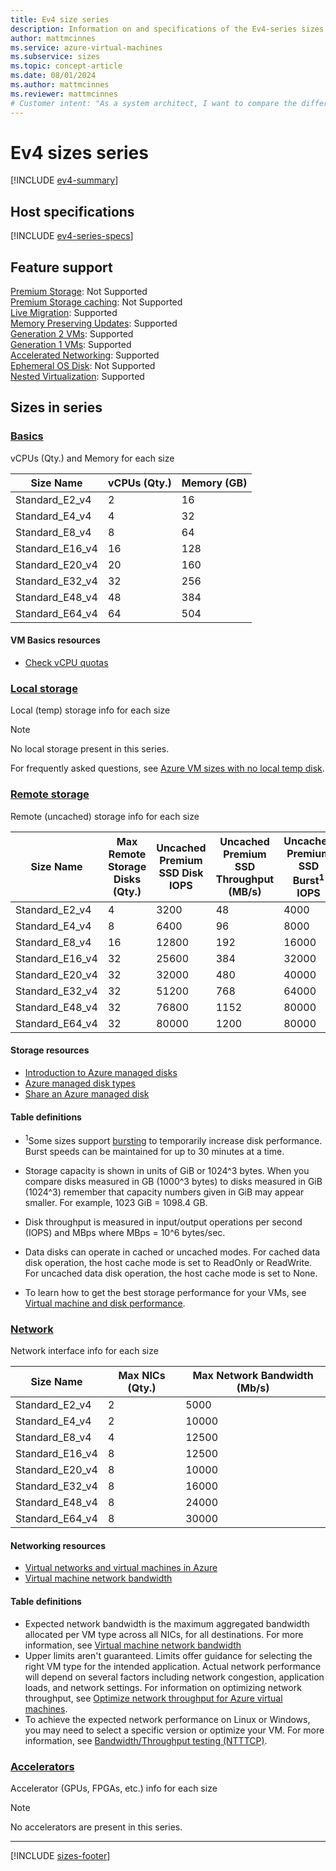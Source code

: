 ```yaml
---
title: Ev4 size series
description: Information on and specifications of the Ev4-series sizes
author: mattmcinnes
ms.service: azure-virtual-machines
ms.subservice: sizes
ms.topic: concept-article
ms.date: 08/01/2024
ms.author: mattmcinnes
ms.reviewer: mattmcinnes
# Customer intent: "As a system architect, I want to compare the different sizes in the Ev4 series, so that I can select the appropriate virtual machine configuration based on CPU, memory, storage, and network requirements for my applications."
---
```


# Ev4 sizes series

[!INCLUDE [ev4-summary](./includes/ev4-series-summary.md)]

## Host specifications
[!INCLUDE [ev4-series-specs](./includes/ev4-series-specs.md)]

## Feature support
[Premium Storage](../../premium-storage-performance.md): Not Supported <br>[Premium Storage caching](../../premium-storage-performance.md): Not Supported <br>[Live Migration](../../maintenance-and-updates.md): Supported <br>[Memory Preserving Updates](../../maintenance-and-updates.md): Supported <br>[Generation 2 VMs](../../generation-2.md): Supported <br>[Generation 1 VMs](../../generation-2.md): Supported <br>[Accelerated Networking](/azure/virtual-network/create-vm-accelerated-networking-cli): Supported <br>[Ephemeral OS Disk](../../ephemeral-os-disks.md): Not Supported <br>[Nested Virtualization](/virtualization/hyper-v-on-windows/user-guide/nested-virtualization): Supported <br>

## Sizes in series

### [Basics](#tab/sizebasic)

vCPUs (Qty.) and Memory for each size

| Size Name | vCPUs (Qty.) | Memory (GB) |
| --- | --- | --- |
| Standard_E2_v4 | 2 | 16 |
| Standard_E4_v4 | 4 | 32 |
| Standard_E8_v4 | 8 | 64 |
| Standard_E16_v4 | 16 | 128 |
| Standard_E20_v4 | 20 | 160 |
| Standard_E32_v4 | 32 | 256 |
| Standard_E48_v4 | 48 | 384 |
| Standard_E64_v4 | 64 | 504 |

#### VM Basics resources
- [Check vCPU quotas](../../../virtual-machines/quotas.md)

### [Local storage](#tab/sizestoragelocal)

Local (temp) storage info for each size

> [!NOTE]
> No local storage present in this series.
>
> For frequently asked questions, see [Azure VM sizes with no local temp disk](../../azure-vms-no-temp-disk.yml).



### [Remote storage](#tab/sizestorageremote)

Remote (uncached) storage info for each size

| Size Name | Max Remote Storage Disks (Qty.) | Uncached Premium SSD Disk IOPS | Uncached Premium SSD Throughput (MB/s) | Uncached Premium SSD Burst<sup>1</sup> IOPS | Uncached Premium SSD Burst<sup>1</sup> Throughput (MB/s) |
| --- | --- | --- | --- | --- | --- |
| Standard_E2_v4 | 4 | 3200 | 48 | 4000 | 200 |
| Standard_E4_v4 | 8 | 6400 | 96 | 8000 | 200 |
| Standard_E8_v4 | 16 | 12800 | 192 | 16000 | 400 |
| Standard_E16_v4 | 32 | 25600 | 384 | 32000 | 800 |
| Standard_E20_v4 | 32 | 32000 | 480 | 40000 | 1000 |
| Standard_E32_v4 | 32 | 51200 | 768 | 64000 | 1600 |
| Standard_E48_v4 | 32 | 76800 | 1152 | 80000 | 2000 |
| Standard_E64_v4 | 32 | 80000 | 1200 | 80000 | 2000 |

#### Storage resources
- [Introduction to Azure managed disks](../../../virtual-machines/managed-disks-overview.md)
- [Azure managed disk types](../../../virtual-machines/disks-types.md)
- [Share an Azure managed disk](../../../virtual-machines/disks-shared.md)

#### Table definitions
- <sup>1</sup>Some sizes support [bursting](../../disk-bursting.md) to temporarily increase disk performance. Burst speeds can be maintained for up to 30 minutes at a time.

- Storage capacity is shown in units of GiB or 1024^3 bytes. When you compare disks measured in GB (1000^3 bytes) to disks measured in GiB (1024^3) remember that capacity numbers given in GiB may appear smaller. For example, 1023 GiB = 1098.4 GB.
- Disk throughput is measured in input/output operations per second (IOPS) and MBps where MBps = 10^6 bytes/sec.
- Data disks can operate in cached or uncached modes. For cached data disk operation, the host cache mode is set to ReadOnly or ReadWrite. For uncached data disk operation, the host cache mode is set to None.
- To learn how to get the best storage performance for your VMs, see [Virtual machine and disk performance](../../../virtual-machines/disks-performance.md).


### [Network](#tab/sizenetwork)

Network interface info for each size

| Size Name | Max NICs (Qty.) | Max Network Bandwidth (Mb/s) |
| --- | --- | --- |
| Standard_E2_v4 | 2 | 5000 |
| Standard_E4_v4 | 2 | 10000 |
| Standard_E8_v4 | 4 | 12500 |
| Standard_E16_v4 | 8 | 12500 |
| Standard_E20_v4 | 8 | 10000 |
| Standard_E32_v4 | 8 | 16000 |
| Standard_E48_v4 | 8 | 24000 |
| Standard_E64_v4 | 8 | 30000 |

#### Networking resources
- [Virtual networks and virtual machines in Azure](/azure/virtual-network/network-overview)
- [Virtual machine network bandwidth](/azure/virtual-network/virtual-machine-network-throughput)

#### Table definitions
- Expected network bandwidth is the maximum aggregated bandwidth allocated per VM type across all NICs, for all destinations. For more information, see [Virtual machine network bandwidth](/azure/virtual-network/virtual-machine-network-throughput)
- Upper limits aren't guaranteed. Limits offer guidance for selecting the right VM type for the intended application. Actual network performance will depend on several factors including network congestion, application loads, and network settings. For information on optimizing network throughput, see [Optimize network throughput for Azure virtual machines](/azure/virtual-network/virtual-network-optimize-network-bandwidth). 
-  To achieve the expected network performance on Linux or Windows, you may need to select a specific version or optimize your VM. For more information, see [Bandwidth/Throughput testing (NTTTCP)](/azure/virtual-network/virtual-network-bandwidth-testing).

### [Accelerators](#tab/sizeaccelerators)

Accelerator (GPUs, FPGAs, etc.) info for each size

> [!NOTE]
> No accelerators are present in this series.

---

[!INCLUDE [sizes-footer](../includes/sizes-footer.md)]

